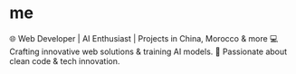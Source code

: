 # me
🌐 Web Developer | AI Enthusiast | Projects in China, Morocco &amp; more 💻 Crafting innovative web solutions &amp; training AI models. 🤖 Passionate about clean code &amp; tech innovation.  
